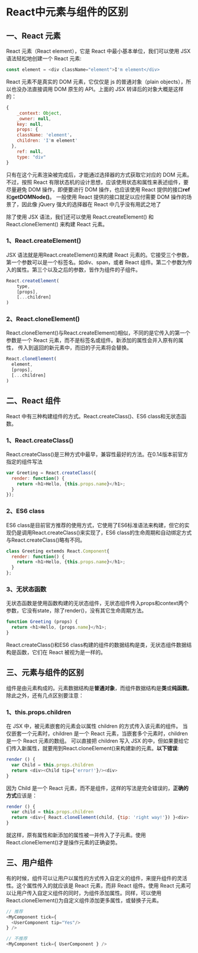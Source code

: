 # React中元素与组件的区别

## 一、React 元素

React 元素（React element），它是 React 中最小基本单位，我们可以使用 JSX 语法轻松地创建一个 React 元素:
```javascript
const element = <div className="element">I'm element</div>
```
React 元素不是真实的 DOM 元素，它仅仅是 js 的普通对象（plain objects），所以也没办法直接调用 DOM 原生的 API。上面的 JSX 转译后的对象大概是这样的：

```javascript
{
    _context: Object,
    _owner: null,
    key: null,
    props: {
    className: 'element'，
    children: 'I'm element'
  },
    ref: null,
    type: "div"
}
```
只有在这个元素渲染被完成后，才能通过选择器的方式获取它对应的 DOM 元素。
不过，按照 React 有限状态机的设计思想，应该使用状态和属性来表述组件，要尽量避免 DOM 操作，即便要进行 DOM 操作，也应该使用 React 提供的接口**ref**和**getDOMNode()**。
一般使用 React 提供的接口就足以应付需要 DOM 操作的场景了，因此像 jQuery 强大的选择器在 React 中几乎没有用武之地了


除了使用 JSX 语法，我们还可以使用 React.createElement() 和 React.cloneElement() 来构建 React 元素。


### 1、React.createElement()
JSX 语法就是用React.createElement()来构建 React 元素的。它接受三个参数，第一个参数可以是一个标签名。如div、span，或者 React 组件。第二个参数为传入的属性。第三个以及之后的参数，皆作为组件的子组件。
```javascript
React.createElement(
    type,
    [props],
    [...children]
)
```

### 2、React.cloneElement()

React.cloneElement()与React.createElement()相似，不同的是它传入的第一个参数是一个 React 元素，而不是标签名或组件。新添加的属性会并入原有的属性，
传入到返回的新元素中，而旧的子元素将会替换。
```javascript
React.cloneElement(
  element,
  [props],
  [...children]
)
```

## 二、React 组件
React 中有三种构建组件的方式。React.createClass()、ES6 class和无状态函数。

### 1、React.createClass()
React.createClass()是三种方式中最早，兼容性最好的方法。在0.14版本前官方指定的组件写法

```javascript
var Greeting = React.createClass({
  render: function() {
    return <h1>Hello, {this.props.name}</h1>;
  }
});
```
### 2、ES6 class
ES6 class是目前官方推荐的使用方式，它使用了ES6标准语法来构建，但它的实现仍是调用React.createClass()来实现了，ES6 class的生命周期和自动绑定方式与React.createClass()略有不同。

```javascript
class Greeting extemds React.Component{
  render: function() {
    return <h1>Hello, {this.props.name}</h1>;
  }
};
```

### 3、无状态函数
无状态函数是使用函数构建的无状态组件，无状态组件传入props和context两个参数，它没有state，除了render()，没有其它生命周期方法。
```javascript
function Greeting (props) {
  return <h1>Hello, {props.name}</h1>;
}
```
React.createClass()和ES6 class构建的组件的数据结构是类，无状态组件数据结构是函数，它们在 React 被视为是一样的。

## 三、元素与组件的区别
组件是由元素构成的。元素数据结构是**普通对象**，而组件数据结构是**类**或**纯函数**。除此之外，还有几点区别要注意：

### 1、this.props.children
在 JSX 中，被元素嵌套的元素会以属性 children 的方式传入该元素的组件。
当仅嵌套一个元素时，children 是一个 React 元素，当嵌套多个元素时，children 是一个 React 元素的数组。
可以直接把 children 写入 JSX 的中，但如果要给它们传入新属性，就要用到React.cloneElement()来构建新的元素。**以下错误**:

```javascript
render () {
  var Child = this.props.children
  return <div><Child tip={'error!'}/><div>
}
```
因为 Child 是一个 React 元素，而不是组件，这样的写法是完全错误的，**正确的方式**应该是：
```javascript
render () {
  var child = this.props.children
  return <div>{ React.cloneElement(child, {tip: 'right way!'}) }<div>
}
```
就这样，原有属性和新添加的属性被一并传入了子元素。使用React.cloneElement()才是操作元素的正确姿势。

## 三、用户组件
有的时候，组件可以让用户以属性的方式传入自定义的组件，来提升组件的灵活性。这个属性传入的就应该是 React 元素，而非 React 组件。使用 React 元素可以让用户传入自定义组件的同时，为组件添加属性。同样，可以使用React.cloneElement()为自定义组件添加更多属性，或替换子元素。
```javascript
// 推荐
<MyComponent tick={
  <UserComponent tip="Yes"/>
} />

// 不推荐
<MyComponent tick={ UserComponent } />
```
